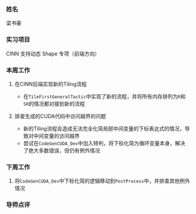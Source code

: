 ### 姓名

梁书豪

### 实习项目

CINN 支持动态 Shape 专项（前端方向）

### 本周工作

1. 在CINN后端实现新的Tiling流程

    * 在`TileFirstGeneralTactic`中实现了新的流程，并将所有内存排列为`R`和`SR`的情况都对接到新的流程

2. 排查生成的CUDA代码中访问越界的问题

    * 新的Tiling流程会造成无法完全化简局部中间变量的下标表达式的情况，导致对中间变量的访问越界
    * 尝试在`CodeGenCUDA_Dev`中加入特判，将下标化简为循环变量本身，解决了绝大多数错误，但仍有例外情况

### 下周工作

1. 将`CodeGenCUDA_Dev`中下标化简的逻辑移动到`PostProcess`中，并排查其他例外情况

### 导师点评
